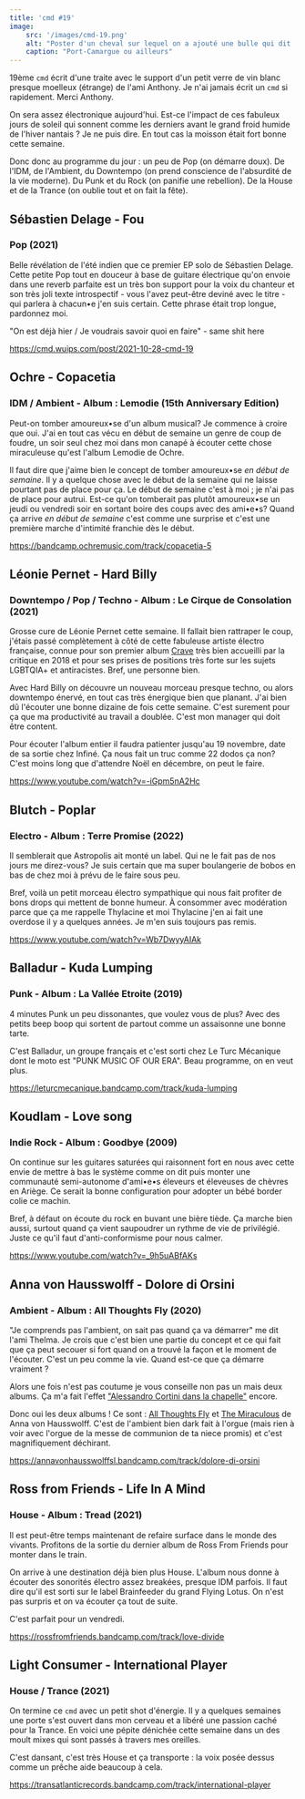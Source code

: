 ```yaml
---
title: 'cmd #19'
image:
    src: '/images/cmd-19.png'
    alt: "Poster d'un cheval sur lequel on a ajouté une bulle qui dit 'Je veux mourir à Port-Camargue ou ailleurs'"
    caption: "Port-Camargue ou ailleurs"
---
```


19ème `cmd` écrit d'une traite avec le support d'un petit verre de vin blanc
presque moelleux (étrange) de l'ami Anthony. Je n'ai jamais écrit un `cmd` si
rapidement. Merci Anthony.

On sera assez électronique aujourd'hui. Est-ce l'impact de ces fabuleux jours de
soleil qui sonnent comme les derniers avant le grand froid humide de l'hiver
nantais ? Je ne puis dire. En tout cas la moisson était fort bonne cette
semaine.

Donc donc au programme du jour : un peu de Pop (on démarre doux). De l'IDM, de
l'Ambient, du Downtempo (on prend conscience de l'absurdité de la vie moderne).
Du Punk et du Rock (on panifie une rebellion). De la House et de la Trance (on
oublie tout et on fait la fête).

## Sébastien Delage - Fou
### Pop (2021)

Belle révélation de l'été indien que ce premier EP solo de Sébastien Delage.
Cette petite Pop tout en douceur à base de guitare électrique qu'on envoie dans
une reverb parfaite est un très bon support pour la voix du chanteur et son très
joli texte introspectif - vous l'avez peut-être deviné avec le titre - qui
parlera à chacun•e j'en suis certain. Cette phrase était trop longue, pardonnez
moi.

"On est déjà hier / Je voudrais savoir quoi en faire" - same shit here

https://cmd.wuips.com/post/2021-10-28-cmd-19


## Ochre - Copacetia
### IDM / Ambient - Album : Lemodie (15th Anniversary Edition)

Peut-on tomber amoureux•se d'un album musical? Je commence à croire que oui.
J'ai en tout cas vécu en début de semaine un genre de coup de foudre, un soir
seul chez moi dans mon canapé à écouter cette chose miraculeuse qu'est l'album
Lemodie de Ochre.

Il faut dire que j'aime bien le concept de tomber amoureux•se *en début de
semaine*. Il y a quelque chose avec le début de la semaine qui ne laisse
pourtant pas de place pour ça. Le début de semaine c'est à moi ; je n'ai pas de
place pour autrui.  Est-ce qu'on tomberait pas plutôt amoureux•se un jeudi ou
vendredi soir en sortant boire des coups avec des ami•e•s?  Quand ça arrive *en
début de semaine* c'est comme une surprise et c'est une première marche
d'intimité  franchie dès le début.

https://bandcamp.ochremusic.com/track/copacetia-5


## Léonie Pernet - Hard Billy
### Downtempo / Pop / Techno - Album : Le Cirque de Consolation (2021)

Grosse cure de Léonie Pernet cette semaine. Il fallait bien rattraper le coup,
j'étais passé complètement à côté de cette fabuleuse artiste électro française,
connue pour son premier album
[Crave](https://infine-rec.bandcamp.com/album/crave) très bien accueilli par la
critique en 2018 et pour ses prises de positions très forte sur les sujets
LGBTQIA+ et antiracistes. Bref, une personne bien.

Avec Hard Billy on découvre un nouveau morceau presque techno, ou alors
downtempo énervé, en tout cas très énergique bien que planant. J'ai bien dû
l'écouter une bonne dizaine de fois cette semaine. C'est surement pour ça que ma
productivité au travail a doublée. C'est mon manager qui doit être content.

Pour écouter l'album entier il faudra patienter jusqu'au 19 novembre, date de sa
sortie chez Infiné. Ça nous fait un truc comme 22 dodos ça non? C'est moins long
que d'attendre Noël en décembre, on peut le faire.

https://www.youtube.com/watch?v=-iGpm5nA2Hc


## Blutch - Poplar
### Electro - Album : Terre Promise (2022)

Il semblerait que Astropolis ait monté un label. Qui ne le fait pas de nos jours
me direz-vous? Je suis certain que ma super boulangerie de bobos en bas de chez
moi à prévu de le faire sous peu.

Bref, voilà un petit morceau électro sympathique qui nous fait profiter de
bons drops qui mettent de bonne humeur. À consommer avec modération parce que ça
me rappelle Thylacine et moi Thylacine j'en ai fait une overdose il y a quelques
années. Je m'en suis toujours pas remis.

https://www.youtube.com/watch?v=Wb7DwyyAIAk

## Balladur - Kuda Lumping
### Punk - Album : La Vallée Etroite (2019)

4 minutes Punk un peu dissonantes, que voulez vous de plus? Avec des petits beep
boop qui sortent de partout comme un assaisonne une bonne tarte.

C'est Balladur, un groupe français et c'est sorti chez Le Turc Mécanique dont le
moto est "PUNK MUSIC OF OUR ERA". Beau programme, on en veut plus.

https://leturcmecanique.bandcamp.com/track/kuda-lumping


## Koudlam - Love song
### Indie Rock - Album : Goodbye (2009)

On continue sur les guitares saturées qui raisonnent fort en nous avec cette
envie de mettre à bas le système comme on dit puis monter une communauté
semi-autonome d'ami•e•s éleveurs et éleveuses de chèvres en Ariège. Ce serait la
bonne configuration pour adopter un bébé border colie ce machin.

Bref, à défaut on écoute du rock en buvant une bière tiède. Ça marche bien
aussi, surtout quand ça vient saupoudrer un rythme de vie de privilégié. Juste
ce qu'il faut d'anti-conformisme pour nous calmer.

https://www.youtube.com/watch?v=_9h5uABfAKs


## Anna von Hausswolff - Dolore di Orsini
### Ambient - Album : All Thoughts Fly (2020)

"Je comprends pas l'ambient, on sait pas quand ça va démarrer" me dit l'ami
Thelma. Je crois que c'est bien une partie du concept et ce qui fait que ça peut
secouer si fort quand on a trouvé la façon et le moment de l'écouter. C'est un
peu comme la vie. Quand est-ce que ça démarre vraiment ?

Alors une fois n'est pas coutume je vous conseille non pas un mais deux albums.
Ça m'a fait l'effet ["Alessandro Cortini dans la
chapelle"](https://cmd.wuips.com/post/2021-07-16-cmd-4) encore.

Donc oui les deux albums ! Ce sont : [All Thoughts
Fly](https://annavonhausswolffsl.bandcamp.com/album/all-thoughts-fly) et [The
Miraculous](https://annavonhausswolffmusic.bandcamp.com/album/the-miraculous) de
Anna von Hausswolff. C'est de l'ambient bien dark fait à l'orgue (mais rien à
voir avec l'orgue de la messe de communion de ta niece promis) et c'est
magnifiquement déchirant.

https://annavonhausswolffsl.bandcamp.com/track/dolore-di-orsini


## Ross from Friends - Life In A Mind
### House - Album : Tread (2021)

Il est peut-être temps maintenant de refaire surface dans le monde des vivants.
Profitons de la sortie du dernier album de Ross From Friends pour monter dans le
train.

On arrive à une destination déjà bien plus House. L'album nous donne à écouter
des sonorités électro assez breakées, presque IDM parfois. Il faut dire qu'il
est sorti sur le label Brainfeeder du grand Flying Lotus. On n'est pas surpris
et on va écouter ça tout de suite.

C'est parfait pour un vendredi.

https://rossfromfriends.bandcamp.com/track/love-divide


## Light Consumer - International Player
### House / Trance (2021)

On termine ce `cmd` avec un petit shot d'énergie. Il y a quelques semaines une
porte s'est ouvert dans mon cerveau et a libéré une passion caché pour la
Trance. En voici une pépite dénichée cette semaine dans un des moult mixes qui
sont passés à travers mes oreilles.

C'est dansant, c'est très House et ça transporte : la voix posée dessus comme un
prêche aide beaucoup à cela.

https://transatlanticrecords.bandcamp.com/track/international-player

